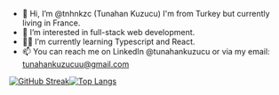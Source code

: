 - 👋 Hi, I’m @tnhnkzc (Tunahan Kuzucu) I'm from Turkey but currently living in France.
- 👀 I’m interested in full-stack web development.
- 🧑‍💻 I’m currently learning Typescript and React.
- 📫 You can reach me on LinkedIn @tunahankuzucu or via my email: tunahankuzucuu@gmail.com

<!---
tnhnkzc/tnhnkzc is a ✨ special ✨ repository because its `README.md` (this file) appears on your GitHub profile.
You can click the Preview link to take a look at your changes.
--->
[![GitHub Streak](https://streak-stats.demolab.com/?user=tnhnkzc&theme=dracula)](https://git.io/streak-stats)[![Top Langs](https://github-readme-stats.vercel.app/api/top-langs/?username=tnhnkzc&layout=compact&theme=dracula)](https://github.com/anuraghazra/github-readme-stats)
<br>
<!--- ![](https://komarev.com/ghpvc/?username=tnhnkzc&color=orange) --->
